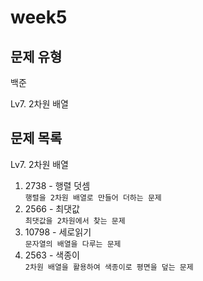 # week5

## 문제 유형

백준

Lv7. 2차원 배열

## 문제 목록

Lv7. 2차원 배열

1. 2738 - 행렬 덧셈 </br>`행렬을 2차원 배열로 만들어 더하는 문제`
2. 2566 - 최댓값 </br>`최댓값을 2차원에서 찾는 문제`
3. 10798 - 세로읽기 </br>`문자열의 배열을 다루는 문제`
4. 2563 - 색종이 </br>`2차원 배열을 활용하여 색종이로 평면을 덮는 문제`
